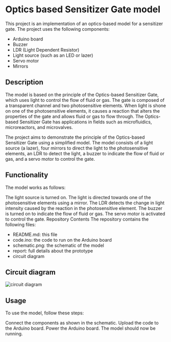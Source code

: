 
# Optics based Sensitizer Gate model
This project is an implementation of an optics-based model for a sensitizer gate. The project uses the following components:

* Arduino board
* Buzzer
* LDR (Light Dependent Resistor)
* Light source (such as an LED or lazer)
* Servo motor
* Mirrors

## Description
The model is based on the principle of the Optics-based Sensitizer Gate, which uses light to control the flow of fluid or gas. The gate is composed of a transparent channel and two photosensitive elements. When light is shone on one of the photosensitive elements, it causes a reaction that alters the properties of the gate and allows fluid or gas to flow through. The Optics-based Sensitizer Gate has applications in fields such as microfluidics, microreactors, and microvalves.

The project aims to demonstrate the principle of the Optics-based Sensitizer Gate using a simplified model. The model consists of a  light source (a lazer), four mirrors to direct the light to the photosensitive elements, an LDR to detect the light, a buzzer to indicate the flow of fluid or gas, and a servo motor to control the gate.

## Functionality
The model works as follows:

The light source is turned on.
The light is directed towards one of the photosensitive elements using a mirror.
The LDR detects the change in light intensity caused by the reaction in the photosensitive element.
The buzzer is turned on to indicate the flow of fluid or gas.
The servo motor is activated to control the gate.
Repository Contents
The repository contains the following files:

* README.md: this file
* code.ino: the code to run on the Arduino board
* schematic.png: the schematic of the model
* report: full details about the prototype
* circuit diagram

## Circuit diagram
![circuit diagram](https://i.ibb.co/hd5Jv9h/circuit-diagram.png)

## Usage
To use the model, follow these steps:

Connect the components as shown in the schematic.
Upload the code to the Arduino board.
Power the Arduino board.
The model should now be running.

